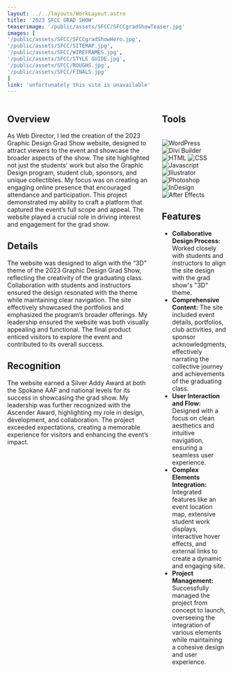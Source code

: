```yaml
---
layout: ../../layouts/WorkLayout.astro
title: '2023 SFCC GRAD SHOW'
teaserimage: '/public/assets/SFCC/SFCCgradShowTeaser.jpg'
images: [
'/public/assets/SFCC/SFCCgradShowHero.jpg',
'/public/assets/SFCC/SITEMAP.jpg',
'/public/assets/SFCC/WIREFRAMES.jpg',
'/public/assets/SFCC/STYLE GUIDE.jpg',
'/public/assets/SFCC/ROUGHS.jpg',
'/public/assets/SFCC/FINALS.jpg'
]
link: 'unfortunately this site is unavailable'
---
```


<div class="columns">
    <div  class="column-one">

## Overview

As Web Director, I led the creation of the 2023 Graphic Design Grad Show website, designed to attract viewers to the event and showcase the broader aspects of the show. The site highlighted not just the students' work but also the Graphic Design program, student club, sponsors, and unique collectibles. My focus was on creating an engaging online presence that encouraged attendance and participation. This project demonstrated my ability to craft a platform that captured the event’s full scope and appeal. The website played a crucial role in driving interest and engagement for the grad show.

## Details

The website was designed to align with the “3D” theme of the 2023 Graphic Design Grad Show, reflecting the creativity of the graduating class. Collaboration with students and instructors ensured the design resonated with the theme while maintaining clear navigation. The site effectively showcased the portfolios and emphasized the program’s broader offerings. My leadership ensured the website was both visually appealing and functional. The final product enticed visitors to explore the event and contributed to its overall success.

## Recognition

The website earned a Silver Addy Award at both the Spokane AAF and national levels for its success in showcasing the grad show. My leadership was further recognized with the Ascender Award, highlighting my role in design, development, and collaboration. The project exceeded expectations, creating a memorable experience for visitors and enhancing the event’s impact.

</div>
<div class="column-two">


## Tools
<br>
<div class="skills-container project-tools">
<img src="/assets/icons/WordPress.svg" alt="WordPress" class="skill-icon">
		<img src="/assets/icons/DiviBuilder.svg" alt="Divi Builder" class="skill-icon">
		<img src="/assets/icons/HTML.svg" alt="HTML" class="skill-icon">
		<img src="/assets/icons/CSS.svg" alt="CSS" class="skill-icon">
		<img src="/assets/icons/Javascript.svg" alt="Javascript" class="skill-icon">
		<img src="/assets/icons/Illustrator.svg" alt="Illustrator" class="skill-icon">
		<img src="/assets/icons/Photoshop.svg" alt="Photoshop" class="skill-icon">
		<img src="/assets/icons/InDesign.svg" alt="InDesign" class="skill-icon">
		<img src="/assets/icons/AfterEffects.svg" alt="After Effects" class="skill-icon">
	</div>

## Features

* **Collaborative Design Process:** Worked closely with students and instructors to align the site design with the grad show's "3D" theme.
* **Comprehensive Content:** The site included event details, portfolios, club activities, and sponsor acknowledgments, effectively narrating the collective journey and achievements of the graduating class.
* **User Interaction and Flow:** Designed with a focus on clean aesthetics and intuitive navigation, ensuring a seamless user experience.
* **Complex Elements Integration:** Integrated features like an event location map, extensive student work displays, interactive hover effects, and external links to create a dynamic and engaging site.
* **Project Management:** Successfully managed the project from concept to launch, overseeing the integration of various elements while maintaining a cohesive design and user experience.
